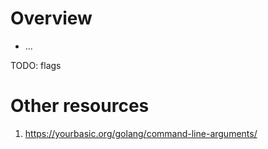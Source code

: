 # Overview
- ...

TODO: flags


# Other resources
1. https://yourbasic.org/golang/command-line-arguments/